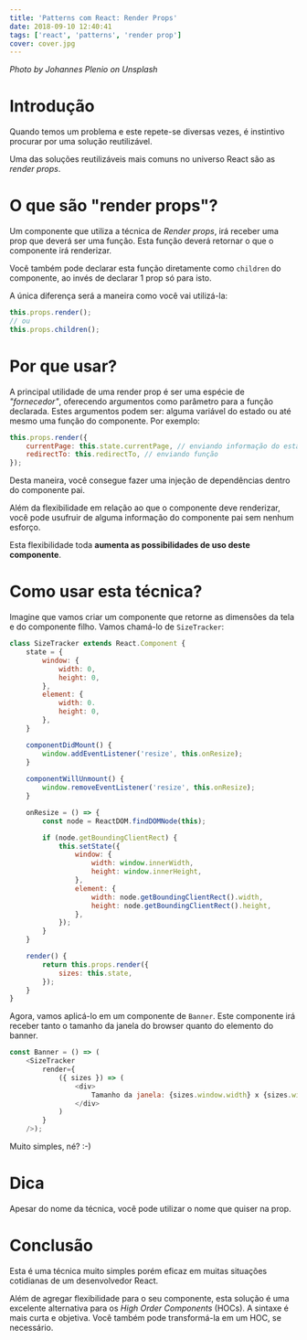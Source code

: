 ```yaml
---
title: 'Patterns com React: Render Props'
date: 2018-09-10 12:40:41
tags: ['react', 'patterns', 'render prop']
cover: cover.jpg
---
```


*Photo by Johannes Plenio on Unsplash*

# Introdução

Quando temos um problema e este repete-se diversas vezes, é instintivo procurar por uma solução reutilizável.

Uma das soluções reutilizáveis mais comuns no universo React são as *render props*.

# O que são "render props"?

Um componente que utiliza a técnica de *Render props*, irá receber uma prop que deverá ser uma função. Esta função deverá retornar o que o componente irá renderizar.

Você também pode declarar esta função diretamente como `children` do componente, ao invés de declarar 1 prop só para isto.

A única diferença será a maneira como você vai utilizá-la:

```js
this.props.render();
// ou
this.props.children();
```

# Por que usar?

A principal utilidade de uma render prop é ser uma espécie de *"fornecedor"*, oferecendo argumentos como parâmetro para a função declarada. Estes argumentos podem ser: alguma variável do estado ou até mesmo uma função do componente. Por exemplo:


```js
this.props.render({
    currentPage: this.state.currentPage, // enviando informação do estado
    redirectTo: this.redirectTo, // enviando função
});
```

Desta maneira, você consegue fazer uma injeção de dependências dentro do componente pai.

Além da flexibilidade em relação ao que o componente deve renderizar, você pode usufruir de alguma informação do componente pai sem nenhum esforço.

Esta flexibilidade toda **aumenta as possibilidades de uso deste componente**.

# Como usar esta técnica?

Imagine que vamos criar um componente que retorne as dimensões da tela e do componente filho. Vamos chamá-lo de `SizeTracker`:

```js
class SizeTracker extends React.Component {
    state = {
        window: {
            width: 0,
            height: 0,
        },
        element: {
            width: 0.
            height: 0,
        },
    }

    componentDidMount() {
        window.addEventListener('resize', this.onResize);
    }
    
    componentWillUnmount() {
        window.removeEventListener('resize', this.onResize);
    }

    onResize = () => {
        const node = ReactDOM.findDOMNode(this);

        if (node.getBoundingClientRect) {
            this.setState({
                window: {
                    width: window.innerWidth,
                    height: window.innerHeight,
                },
                element: {
                    width: node.getBoundingClientRect().width,
                    height: node.getBoundingClientRect().height,
                },
            });
        }
    }

    render() {
        return this.props.render({
            sizes: this.state,
        });
    }
}
```

Agora, vamos aplicá-lo em um componente de `Banner`. Este componente irá receber tanto o tamanho da janela do browser quanto do elemento do banner.

```js
const Banner = () => (
    <SizeTracker
        render={
            ({ sizes }) => (
                <div>
                    Tamanho da janela: {sizes.window.width} x {sizes.window.height}
                </div>
            )
        }
    />);
```

Muito simples, né? :-)

# Dica

Apesar do nome da técnica, você pode utilizar o nome que quiser na prop.

# Conclusão

Esta é uma técnica muito simples porém eficaz em muitas situações cotidianas de um desenvolvedor React.

Além de agregar flexibilidade para o seu componente, esta solução é uma excelente alternativa para os *High Order Components* (HOCs). A sintaxe é mais curta e objetiva. Você também pode transformá-la em um HOC, se necessário.
